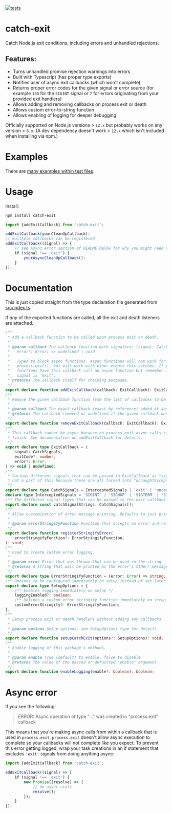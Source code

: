 [![tests](https://github.com/electrovir/catch-exit/actions/workflows/virmator-tests.yml/badge.svg?branch=master)](https://github.com/electrovir/catch-exit/actions/workflows/virmator-tests.yml)

# catch-exit

Catch Node.js exit conditions, including errors and unhandled rejections.

## Features:

-   Turns unhandled promise rejection warnings into errors
-   Built with Typescript (has proper type exports)
-   Notifies user of async exit callbacks (which won't complete)
-   Returns proper error codes for the given signal or error source (for example `130` for the `SIGINT` signal or `7` for errors originating from your provided exit handlers)
-   Allows adding and removing callbacks on process exit or death
-   Allows custom error-to-string function
-   Allows enabling of logging for deeper debugging

Officially supported on Node.js versions > `12.x` but probably works on any version > `8.x`. (A dev dependency doesn't work < `12.x` which isn't included when installing via npm.)

# Examples

There are [many examples within test files](https://github.com/electrovir/catch-exit/tree/master/test).

# Usage

Install:

```sh
npm install catch-exit
```

```javascript
import {addExitCallback} from 'catch-exit';

addExitCallback(yourCleanUpCallback);
// multiple callbacks can be registered
addExitCallback((signal) => {
    // see Async error section of README below for why you might need to do this
    if (signal !== 'exit') {
        yourAsyncCleanUpCallback();
    }
});
```

# Documentation

This is just copied straight from the type declaration file generated from [src/index.ts](https://github.com/electrovir/catch-exit/blob/master/src/index.ts).

If _any_ of the exported functions are called, all the exit and death listeners are attached.

```typescript
/**
 * Add a callback function to be called upon process exit or death.
 *
 * @param callback The callback function with signature: (signal: CatchSignals, exitCode?: number,
 *   error?: Error) => undefined | void
 *
 *   Typed to block async functions. Async functions will not work for 'exit' events, triggered from
 *   process.exit(), but will work with other events this catches. If you wish to perform async
 *   functions have this callback call an async function but remember it won't be awaited if the
 *   signal is 'exit'.
 * @returns The callback itself for chaining purposes.
 */
export declare function addExitCallback(callback: ExitCallback): ExitCallback;
/**
 * Remove the given callback function from the list of callbacks to be called on process exit or death.
 *
 * @param callback The exact callback (exact by reference) added at some earlier point by addExitCallback.
 * @returns The callback removed or undefined if the given callback was not found.
 */
export declare function removeExitCallback(callback: ExitCallback): ExitCallback | undefined;
/**
 * This callback cannot be async because on process exit async calls can't be awaited and won't
 * finish. See documentation on addExitCallback for details.
 */
export declare type ExitCallback = (
    signal: CatchSignals,
    exitCode?: number,
    error?: Error,
) => void | undefined;
/**
 * Various different signals that can be passed to ExitCallback as "signal". "unhandledRejection" is
 * not a part of this because these are all turned into "uncaughtException" errors
 */
export declare type CatchSignals = InterceptedSignals | 'exit' | 'uncaughtException';
declare type InterceptedSignals = 'SIGINT' | 'SIGHUP' | 'SIGTERM' | 'SIGQUIT';
/** The different signal types that can be passed to the exit callback. */
export declare const catchSignalStrings: CatchSignals[];
/**
 * Allow customization of error message printing. Defaults to just printing the stack trace.
 *
 * @param errorStringifyFunction Function that accepts an error and returns a string
 */
export declare function registerStringifyError(
    errorStringifyFunction?: ErrorStringifyFunction,
): void;
/**
 * Used to create custom error logging.
 *
 * @param error Error that was thrown that can be used in the string
 * @returns A string that will be printed as the error's stderr message
 */
export declare type ErrorStringifyFunction = (error: Error) => string;
/** Options to be configured immediately on setup instead of set later by their respective functions. */
export declare type SetupOptions = {
    /** Enables logging immediately on setup */
    loggingEnabled?: boolean;
    /** Defines a custom error stringify function immediately on setup */
    customErrorStringify?: ErrorStringifyFunction;
};
/**
 * Setup process exit or death handlers without adding any callbacks
 *
 * @param options Setup options, see SetupOptions type for details
 */
export declare function setupCatchExit(options?: SetupOptions): void;
/**
 * Enable logging of this package's methods.
 *
 * @param enable True (default) to enable, false to disable
 * @returns The value of the passed or defaulted "enable" argument
 */
export declare function enableLogging(enable?: boolean): boolean;
```

# Async error

If you see the following:

> ERROR: Async operation of type "..." was created in "process.exit" callback

This means that you're making async calls from within a callback that is used in `process.exit`. `process.exit` doesn't allow async execution to complete so your callbacks will not complete like you expect. To prevent this error getting logged, wrap your task creations in an if statement that excludes `'exit'` signals from doing anything async:

```typescript
import {addExitCallback} from 'catch-exit';

addExitCallback((signal) => {
    if (signal !== 'exit') {
        new Promise((resolve) => {
            // do async stuff
            resolve();
        });
    }
});
```
